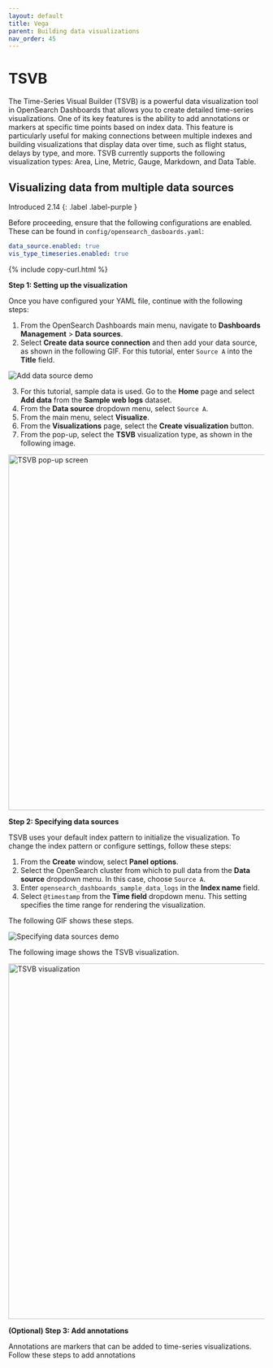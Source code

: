 ```yaml
---
layout: default
title: Vega
parent: Building data visualizations
nav_order: 45
---
```


# TSVB

The Time-Series Visual Builder (TSVB) is a powerful data visualization tool in OpenSearch Dashboards that allows you to create detailed time-series visualizations. One of its key features is the ability to add annotations or markers at specific time points based on index data. This feature is particularly useful for making connections between multiple indexes and building visualizations that display data over time, such as flight status, delays by type, and more. TSVB currently supports the following visualization types: Area, Line, Metric, Gauge, Markdown, and Data Table.

## Visualizing data from multiple data sources
Introduced 2.14
{: .label .label-purple }

Before proceeding, ensure that the following configurations are enabled. These can be found in `config/opensearch_dasboards.yaml`:

```yaml
data_source.enabled: true
vis_type_timeseries.enabled: true
```
{% include copy-curl.html %}

**Step 1: Setting up the visualization**

Once you have configured your YAML file, continue with the following steps:

1. From the OpenSearch Dashboards main menu, navigate to **Dashboards Management** > **Data sources**.
2. Select **Create data source connection** and then add your data source, as shown in the following GIF. For this tutorial, enter `Source A` into the **Title** field.

![Add data source demo]({{site.url}}{{site.baseurl}}/images/dashboards/Add_datasource.gif)

3. For this tutorial, sample data is used. Go to the **Home** page and select **Add data** from the **Sample web logs** dataset.
4. From the **Data source** dropdown menu, select `Source A`.
5. From the main menu, select **Visualize**.
6. From the **Visualizations** page, select the **Create visualization** button.
7. From the pop-up, select the **TSVB** visualization type, as shown in the following image.

<img src="{{site.url}}{{site.baseurl}}/images/dashboards/tsvb.png" alt="TSVB pop-up screen" width="700"/>

**Step 2: Specifying data sources**

TSVB uses your default index pattern to initialize the visualization. To change the index pattern or configure settings, follow these steps:

1. From the **Create** window, select **Panel options**.
2. Select the OpenSearch cluster from which to pull data from the **Data source** dropdown menu. In this case, choose `Source A`.
3. Enter `opensearch_dashboards_sample_data_logs` in the **Index name** field.
4. Select `@timestamp` from the **Time field** dropdown menu. This setting specifies the time range for rendering the visualization.

The following GIF shows these steps. 

![Specifying data sources demo]({{site.url}}{{site.baseurl}}/images/dashboards/make_tsvb.gif)

The following image shows the TSVB visualization.

<img src="{{site.url}}{{site.baseurl}}/images/dashboards/tsvb-viz.png" alt="TSVB visualization" width="700"/>

**(Optional) Step 3: Add annotations**

Annotations are markers that can be added to time-series visualizations. Follow these steps to add annotations  

